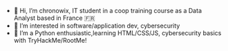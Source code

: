 - 👋 Hi, I’m chronowix, IT student in a coop training course as a Data Analyst based in France 🇫🇷 
- 👀 I’m interested in software/application dev, cybersecurity
- 🌱 I’m a Python enthusiastic,learning HTML/CSS/JS, cybersecurity basics with TryHackMe/RootMe!

<!---
chronowix/chronowix is a ✨ special ✨ repository because its `README.md` (this file) appears on your GitHub profile.
You can click the Preview link to take a look at your changes.
--->
